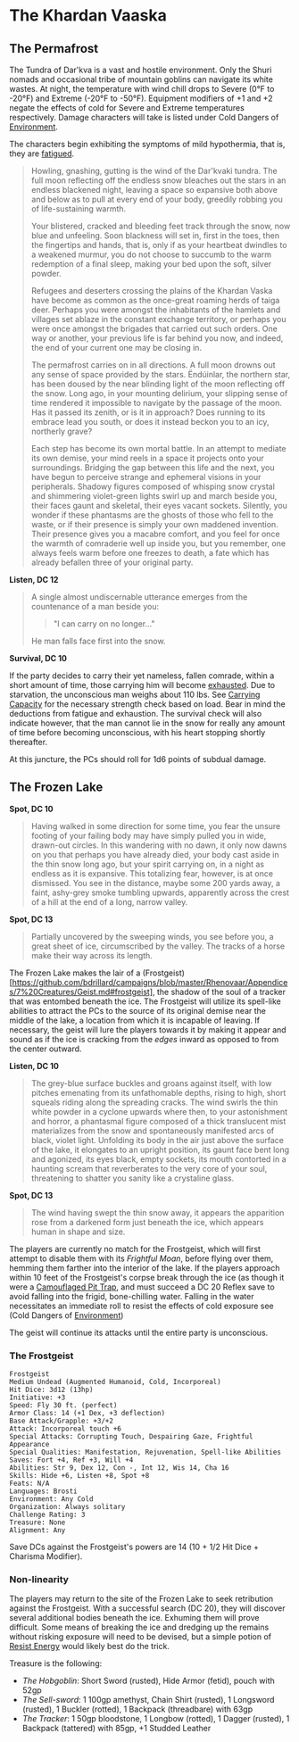 # The Khardan Vaaska

## The Permafrost

The Tundra of Dar'kva is a vast and hostile environment. Only the Shuri nomads and occasional tribe of mountain goblins can navigate its white wastes. At night, the temperature with wind chill drops to Severe (0°F to -20°F) and Extreme (-20°F to -50°F). Equipment modifiers of +1 and +2 negate the effects of cold for Severe and Extreme temperatures respectively. Damage characters will take is listed under Cold Dangers of [Environment](http://www.dandwiki.com/wiki/SRD:Environment).

The characters begin exhibiting the symptoms of mild hypothermia, that is, they are [fatigued](http://www.dandwiki.com/wiki/SRD:Fatigued).

> Howling, gnashing, gutting is the wind of the Dar'kvaki tundra. The full moon reflecting off the endless snow bleaches out the stars in an endless blackened night, leaving a space so expansive both above and below as to pull at every end of your body, greedily robbing you of life-sustaining warmth.
>
> Your blistered, cracked and bleeding feet track through the snow, now blue and unfeeling. Soon blackness will set in, first in the toes, then the fingertips and hands, that is, only if as your heartbeat dwindles to a weakened murmur, you do not choose to succumb to the warm redemption of a final sleep, making your bed upon the soft, silver powder.
>
> Refugees and deserters crossing the plains of the Khardan Vaska have become as common as the once-great roaming herds of taiga deer. Perhaps you were amongst the inhabitants of the hamlets and villages set ablaze in the constant exchange territory, or perhaps you were once amongst the brigades that carried out such orders. One way or another, your previous life is far behind you now, and indeed, the end of your current one may be closing in.
>
> The permafrost carries on in all directions. A full moon drowns out any sense of space provided by the stars. Ëndúinlar, the northern star, has been doused by the near blinding light of the moon reflecting off the snow. Long ago, in your mounting delirium, your slipping sense of time rendered it impossible to navigate by the passage of the moon. Has it passed its zenith, or is it in approach? Does running to its embrace lead you south, or does it instead beckon you to an icy, northerly grave?
>
> Each step has become its own mortal battle. In an attempt to mediate its own demise, your mind reels in a space it projects onto your surroundings. Bridging the gap between this life and the next, you have begun to perceive strange and ephemeral visions in your peripherals. Shadowy figures composed of whisping snow crystal and shimmering violet-green lights swirl up and march beside you, their faces gaunt and skeletal, their eyes vacant sockets. Silently, you wonder if these phantasms are the ghosts of those who fell to the waste, or if their presence is simply your own maddened invention. Their presence gives you a macabre comfort, and you feel for once the warmth of comraderie well up inside you, but you remember, one always feels warm before one freezes to death, a fate which has already befallen three of your original party.

**Listen, DC 12**

> A single almost undiscernable utterance emerges from the countenance of a man beside you:
> > "I can carry on no longer..."
>
> He man falls face first into the snow.

**Survival, DC 10**

If the party decides to carry their yet nameless, fallen comrade, within a short amount of time, those carrying him will become [exhausted](http://www.dandwiki.com/wiki/SRD:Exhausted). Due to starvation, the unconscious man weighs about 110 lbs. See [Carrying Capacity](http://www.d20srd.org/srd/carryingCapacity.htm) for the necessary strength check based on load. Bear in mind the deductions from fatigue and exhaustion. The survival check will also indicate however, that the man cannot lie in the snow for really any amount of time before becoming unconscious, with his heart stopping shortly thereafter.

At this juncture, the PCs should roll for 1d6 points of subdual damage.

## The Frozen Lake

**Spot, DC 10**

> Having walked in some direction for some time, you fear the unsure footing of your failing body may have simply pulled you in wide, drawn-out circles. In this wandering with no dawn, it only now dawns on you that perhaps you have already died, your body cast aside in the thin snow long ago, but your spirit carrying on, in a night as endless as it is expansive. This totalizing fear, however, is at once dismissed. You see in the distance, maybe some 200 yards away, a faint, ashy-grey smoke tumbling upwards, apparently across the crest of a hill at the end of a long, narrow valley.

**Spot, DC 13**

> Partially uncovered by the sweeping winds, you see before you, a great sheet of ice, circumscribed by the valley. The tracks of a horse make their way across its length.

The Frozen Lake makes the lair of a (Frostgeist)[https://github.com/bdrillard/campaigns/blob/master/Rhenovaar/Appendices/7%20Creatures/Geist.md#frostgeist], the shadow of the soul of a tracker that was entombed beneath the ice. The Frostgeist will utilize its spell-like abilities to attract the PCs to the source of its original demise near the middle of the lake, a location from which it is incapable of leaving. If necessary, the geist will lure the players towards it by making it appear and sound as if the ice is cracking from the _edges_ inward as opposed to from the center outward.

**Listen, DC 10**

> The grey-blue surface buckles and groans against itself, with low pitches emenating from its unfathomable depths, rising to high, short squeals riding along the spreading cracks. The wind swirls the thin white powder in a cyclone upwards where then, to your astonishment and horror, a phantasmal figure composed of a thick translucent mist materializes from the snow and spontaneously manifested arcs of black, violet light. Unfolding its body in the air just above the surface of the lake, it elongates to an upright position, its gaunt face bent long and agonized, its eyes black, empty sockets, its mouth contorted in a haunting scream that reverberates to the very core of your soul, threatening to shatter you sanity like a crystaline glass.

**Spot, DC 13** 

> The wind having swept the thin snow away, it appears the apparition rose from a darkened form just beneath the ice, which appears human in shape and size.

The players are currently no match for the Frostgeist, which will first attempt to disable them with its _Frightful Moan_, before flying over them, hemming them farther into the interior of the lake. If the players approach within 10 feet of the Frostgeist's corpse break through the ice (as though it were a [Camouflaged Pit Trap](http://www.dandwiki.com/wiki/SRD:Traps#Camouflaged_Pit_Trap), and must succeed a DC 20 Reflex save to avoid falling into the frigid, bone-chilling water. Falling in the water necessitates an immediate roll to resist the effects of cold exposure see (Cold Dangers of [Environment](http://www.dandwiki.com/wiki/SRD:Environment))

The geist will continue its attacks until the entire party is unconscious.

### The Frostgeist

```
Frostgeist
Medium Undead (Augmented Humanoid, Cold, Incorporeal)
Hit Dice: 3d12 (13hp)
Initiative: +3
Speed: Fly 30 ft. (perfect)
Armor Class: 14 (+1 Dex, +3 deflection)
Base Attack/Grapple: +3/+2
Attack: Incorporeal touch +6
Special Attacks: Corrupting Touch, Despairing Gaze, Frightful Appearance
Special Qualities: Manifestation, Rejuvenation, Spell-like Abilities
Saves: Fort +4, Ref +3, Will +4
Abilities: Str 9, Dex 12, Con -, Int 12, Wis 14, Cha 16
Skills: Hide +6, Listen +8, Spot +8
Feats: N/A
Languages: Brosti
Environment: Any Cold
Organization: Always solitary
Challenge Rating: 3
Treasure: None
Alignment: Any
```

Save DCs against the Frostgeist's powers are 14 (10 + 1/2 Hit Dice + Charisma Modifier).

### Non-linearity

The players may return to the site of the Frozen Lake to seek retribution against the Frostgeist. With a successful search (DC 20), they will discover several additional bodies beneath the ice. Exhuming them will prove difficult. Some means of breaking the ice and dredging up the remains without risking exposure will need to be devised, but a simple potion of [Resist Energy](http://www.dandwiki.com/wiki/Resist_elements) would likely best do the trick.

Treasure is the following:
* _The Hobgoblin_: Short Sword (rusted), Hide Armor (fetid), pouch with 52gp
* _The Sell-sword_: 1 100gp amethyst, Chain Shirt (rusted), 1 Longsword (rusted), 1 Buckler (rotted), 1 Backpack (threadbare) with 63gp
* _The Tracker_: 1 50gp bloodstone, 1 Longbow (rotted), 1 Dagger (rusted), 1 Backpack (tattered) with 85gp, +1 Studded Leather
